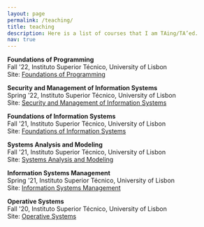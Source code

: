 ```yaml
---
layout: page
permalink: /teaching/
title: teaching
description: Here is a list of courses that I am TAing/TA’ed.
nav: true
---
```


**Foundations of Programming**<br>
Fall '22, Instituto Superior Técnico, University of Lisbon<br>
Site: [Foundations of Programming](https://fenix.tecnico.ulisboa.pt/disciplinas/FProg-2/2022-2023/1-semestre)

**Security and Management of Information Systems**<br>
Spring '22, Instituto Superior Técnico, University of Lisbon<br>
Site: [Security and Management of Information Systems](https://fenix.tecnico.ulisboa.pt/disciplinas/OGFI/2021-2022/2-semestre)

**Foundations of Information Systems**<br>
Fall '21, Instituto Superior Técnico, University of Lisbon<br>
Site: [Foundations of Information Systems](https://fenix.tecnico.ulisboa.pt/disciplinas/AOSI/2021-2022/1-semestre)

**Systems Analysis and Modeling**<br>
Fall '21, Instituto Superior Técnico, University of Lisbon<br>
Site: [Systems Analysis and Modeling](https://fenix.tecnico.ulisboa.pt/disciplinas/Mod/2021-2022/1-semestre)

**Information Systems Management**<br>
Spring '21, Instituto Superior Técnico, University of Lisbon<br>
Site: [Information Systems Management](https://fenix.tecnico.ulisboa.pt/disciplinas/OGFI2646/2020-2021/2-semestre)

**Operative Systems**<br>
Fall '20, Instituto Superior Técnico, University of Lisbon<br>
Site: [Operative Systems](https://fenix.tecnico.ulisboa.pt/disciplinas/SO7179577/2020-2021/1-semestre)
